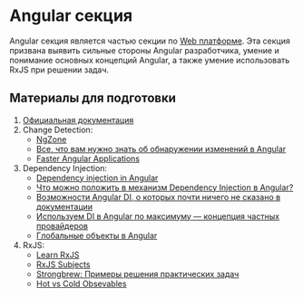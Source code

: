 # Angular секция

Angular секция является частью секции по [Web платформе](./platform-web.md). Эта секция призвана выявить сильные стороны Angular разработчика, умение и понимание основных концепций Angular, а также умение использовать RxJS при решении задач.

## Материалы для подготовки

1. [Официальная документация](https://angular.io/docs)
2. Change Detection:
   - [NgZone](https://angular.io/guide/zone)
   - [Все, что вам нужно знать об обнаружении изменений в Angular](https://habr.com/ru/post/327004/)
   - [Faster Angular Applications](https://blog.mgechev.com/2017/11/11/faster-angular-applications-onpush-change-detection-immutable-part-1/)
3. Dependency Injection:
   - [Dependency injection in Angular](https://angular.io/guide/dependency-injection)
   - [Что можно положить в механизм Dependency Injection в Angular?](https://habr.com/ru/company/tinkoff/blog/516622/)
   - [Возможности Angular DI, о которых почти ничего не сказано в документации](https://habr.com/ru/company/tinkoff/blog/523160/)
   - [Используем DI в Angular по максимуму — концепция частных провайдеров](https://habr.com/ru/company/tinkoff/blog/507906/)
   - [Глобальные объекты в Angular](https://habr.com/ru/company/tinkoff/blog/548510/)
4. RxJS:
   - [Learn RxJS](https://www.learnrxjs.io/)
   - [RxJS Subjects](https://aalexeev239.github.io/rxjs-subjects/)
   - [Strongbrew: Примеры решения практических задач](https://blog.strongbrew.io/tag/RxJS/)
   - [Hot vs Cold Obsevables](https://benlesh.medium.com/hot-vs-cold-observables-f8094ed53339#.8x9uam5rg)
